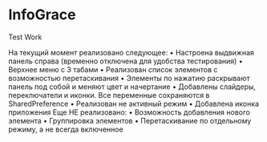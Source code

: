 # InfoGrace
Test Work
 
 На текущий момент реализовано следующее:
•  Настроена выдвижная панель справа (временно отключена для удобства тестирования)
•  Верхнее меню с 3 табами
•  Реализован список элементов с возможностью перетаскивания
•  Элементы по нажатию раскрывают панель под собой и меняют цвет и начертание
•  Добавлены слайдеры, переключатели и иконки. Все переменные сохраняются в SharedPreference
•  Реализован не активный режим
•  Добавлена иконка приложения
Еще НЕ реализовано:
•  Возможность добавления нового элемента
•  Группировка элементов
•  Перетаскивание по отдельному режиму, а не всегда включенное
